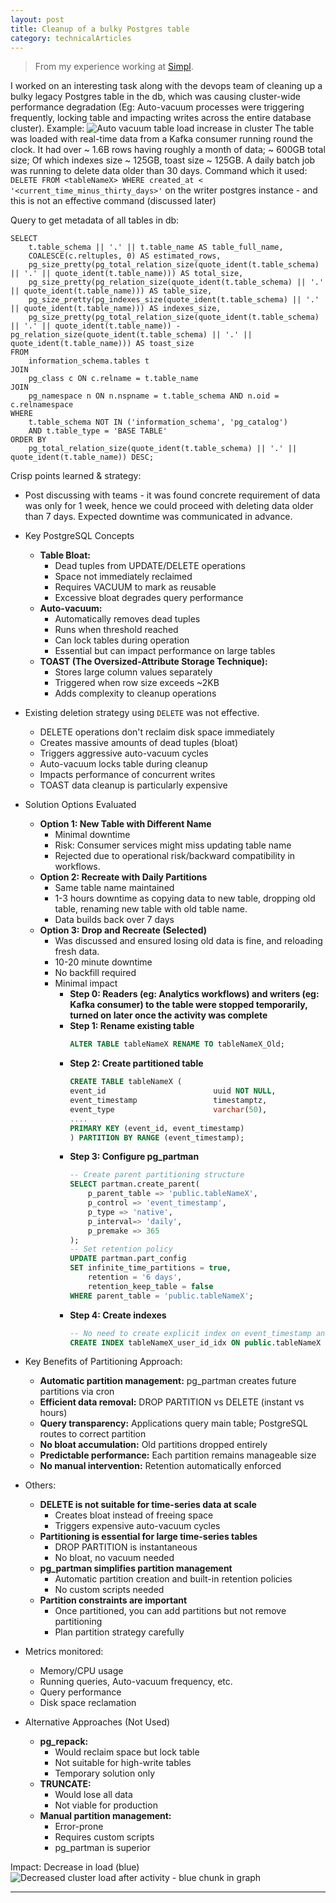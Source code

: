 ```yaml
---
layout: post 
title: Cleanup of a bulky Postgres table
category: technicalArticles
---
```


> From my experience working at [Simpl](https://simpl.com/). 

I worked on an interesting task along with the devops team of cleaning up a bulky legacy Postgres table in the db, which was causing cluster-wide performance degradation (Eg: Auto-vacuum processes were triggering frequently, locking table and impacting writes across the entire database cluster). 
Example:
<img src="{{ site.baseurl }}/public/images/auto-vacuum-table-load-increase.png" alt="Auto vacuum table load increase in cluster" class="blog-image">
The table was loaded with real-time data from a Kafka consumer running round the clock.
It had over ~ 1.6B rows having roughly a month of data; ~ 600GB total size; Of which indexes size ~ 125GB, toast size ~ 125GB. A daily batch job was running to delete data older than 30 days. Command which it used: `DELETE FROM <tableNameX> WHERE created_at < '<current_time_minus_thirty_days>'` on the writer postgres instance - and this is not an effective command (discussed later)

Query to get metadata of all tables in db:
```
SELECT
    t.table_schema || '.' || t.table_name AS table_full_name,
    COALESCE(c.reltuples, 0) AS estimated_rows,
    pg_size_pretty(pg_total_relation_size(quote_ident(t.table_schema) || '.' || quote_ident(t.table_name))) AS total_size,
    pg_size_pretty(pg_relation_size(quote_ident(t.table_schema) || '.' || quote_ident(t.table_name))) AS table_size,
    pg_size_pretty(pg_indexes_size(quote_ident(t.table_schema) || '.' || quote_ident(t.table_name))) AS indexes_size,
    pg_size_pretty(pg_total_relation_size(quote_ident(t.table_schema) || '.' || quote_ident(t.table_name)) - pg_relation_size(quote_ident(t.table_schema) || '.' || quote_ident(t.table_name))) AS toast_size
FROM
    information_schema.tables t
JOIN
    pg_class c ON c.relname = t.table_name
JOIN
    pg_namespace n ON n.nspname = t.table_schema AND n.oid = c.relnamespace
WHERE
    t.table_schema NOT IN ('information_schema', 'pg_catalog')
    AND t.table_type = 'BASE TABLE'
ORDER BY
    pg_total_relation_size(quote_ident(t.table_schema) || '.' || quote_ident(t.table_name)) DESC;
```

Crisp points learned & strategy: 
- Post discussing with teams - it was found concrete requirement of data was only for 1 week, hence we could proceed with deleting data older than 7 days. Expected downtime was communicated in advance. 
- Key PostgreSQL Concepts
  - **Table Bloat:**
    - Dead tuples from UPDATE/DELETE operations
    - Space not immediately reclaimed
    - Requires VACUUM to mark as reusable
    - Excessive bloat degrades query performance
  - **Auto-vacuum:**
    - Automatically removes dead tuples
    - Runs when threshold reached
    - Can lock tables during operation
    - Essential but can impact performance on large tables
  - **TOAST (The Oversized-Attribute Storage Technique):**
    - Stores large column values separately
    - Triggered when row size exceeds ~2KB
    - Adds complexity to cleanup operations
- Existing deletion strategy using `DELETE` was not effective. 
  - DELETE operations don't reclaim disk space immediately
  - Creates massive amounts of dead tuples (bloat)
  - Triggers aggressive auto-vacuum cycles
  - Auto-vacuum locks table during cleanup
  - Impacts performance of concurrent writes
  - TOAST data cleanup is particularly expensive
- Solution Options Evaluated
  - **Option 1: New Table with Different Name**
    - Minimal downtime
    - Risk: Consumer services might miss updating table name
    - Rejected due to operational risk/backward compatibility in workflows.
  - **Option 2: Recreate with Daily Partitions**
    - Same table name maintained
    - 1-3 hours downtime as copying data to new table, dropping old table, renaming new table with old table name. 
    - Data builds back over 7 days
  - **Option 3: Drop and Recreate (Selected)**
    - Was discussed and ensured losing old data is fine, and reloading fresh data. 
    - 10-20 minute downtime
    - No backfill required
    - Minimal impact
      - **Step 0: Readers (eg: Analytics workflows) and writers (eg: Kafka consumer) to the table were stopped temporarily, turned on later once the activity was complete**  
      - **Step 1: Rename existing table**
        ```sql
        ALTER TABLE tableNameX RENAME TO tableNameX_Old;
        ```
      - **Step 2: Create partitioned table**
        ```sql
        CREATE TABLE tableNameX (
        event_id                        uuid NOT NULL,
        event_timestamp                 timestamptz,
        event_type                      varchar(50),
        ....
        PRIMARY KEY (event_id, event_timestamp)
        ) PARTITION BY RANGE (event_timestamp);
        ```
      - **Step 3: Configure pg_partman**
        ```sql
        -- Create parent partitioning structure
        SELECT partman.create_parent(
            p_parent_table => 'public.tableNameX',
            p_control => 'event_timestamp',
            p_type => 'native',
            p_interval=> 'daily',
            p_premake => 365
        );
        -- Set retention policy
        UPDATE partman.part_config 
        SET infinite_time_partitions = true,
            retention = '6 days', 
            retention_keep_table = false 
        WHERE parent_table = 'public.tableNameX';
        ```
      - **Step 4: Create indexes**
        ```sql
        -- No need to create explicit index on event_timestamp and event_id as PostgreSQL automatically creates a unique B-tree index for the primary keys
        CREATE INDEX tableNameX_user_id_idx ON public.tableNameX (user_id);
        ```
- Key Benefits of Partitioning Approach:
  - **Automatic partition management:** pg_partman creates future partitions via cron
  - **Efficient data removal:** DROP PARTITION vs DELETE (instant vs hours)
  - **Query transparency:** Applications query main table; PostgreSQL routes to correct partition
  - **No bloat accumulation:** Old partitions dropped entirely
  - **Predictable performance:** Each partition remains manageable size
  - **No manual intervention:** Retention automatically enforced
- Others: 
  - **DELETE is not suitable for time-series data at scale**
    - Creates bloat instead of freeing space
    - Triggers expensive auto-vacuum cycles
  - **Partitioning is essential for large time-series tables**
    - DROP PARTITION is instantaneous
    - No bloat, no vacuum needed
  - **pg_partman simplifies partition management**
    - Automatic partition creation and built-in retention policies
    - No custom scripts needed
  - **Partition constraints are important**
    - Once partitioned, you can add partitions but not remove partitioning
    - Plan partition strategy carefully
- Metrics monitored: 
  - Memory/CPU usage
  - Running queries, Auto-vacuum frequency, etc. 
  - Query performance
  - Disk space reclamation

- Alternative Approaches (Not Used)
  - **pg_repack:**
    - Would reclaim space but lock table
    - Not suitable for high-write tables
    - Temporary solution only
  - **TRUNCATE:**
    - Would lose all data
    - Not viable for production
  - **Manual partition management:**
    - Error-prone
    - Requires custom scripts
    - pg_partman is superior

Impact: Decrease in load (blue)
<img src="{{ site.baseurl }}/public/images/table-load-decrease-later.png" alt="Decreased cluster load after activity - blue chunk in graph" class="blog-image">

------------------------------------------------
